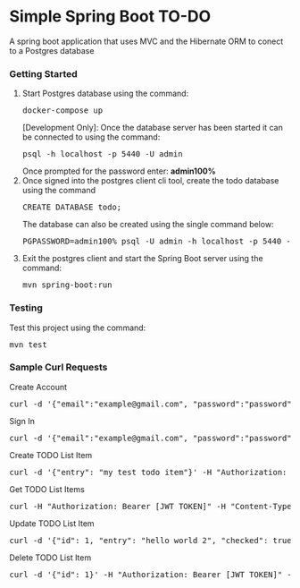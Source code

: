 <h1>Simple Spring Boot TO-DO</h1>

<span>A spring boot application that uses MVC and the Hibernate ORM to conect to a Postgres database</span>

<h3>Getting Started</h3>
<ol>
    <li>
        Start Postgres database using the command:
        <pre>docker-compose up</pre>
        <span>[Development Only]: Once the database server has been started it can be connected to using the command:</span>
        <pre>psql -h localhost -p 5440 -U admin</pre>
        Once prompted for the password enter: <b>admin100%</b>
    </li>
    <li>
        Once signed into the postgres client cli tool, create the todo database using the command
        <pre>CREATE DATABASE todo;</pre>
        The database can also be created using the single command below:
        <pre>PGPASSWORD=admin100% psql -U admin -h localhost -p 5440 -c 'create database todo;'</pre>
    </li>
    <li>
        Exit the postgres client and start the Spring Boot server using the command:
        <pre>mvn spring-boot:run</pre>
    </li>
</ol>

<h3>Testing</h3>
<span>Test this project using the command:</span>
<pre>mvn test</pre>

<h3>Sample Curl Requests</h3>
<span>Create Account</span>
<pre>curl -d '{"email":"example@gmail.com", "password":"password"}' -H "Content-Type: application/json" -X POST http://localhost:8080/api/v1/auth/register</pre>
<span>Sign In</span>
<pre>curl -d '{"email":"example@gmail.com", "password":"password"}' -H "Content-Type: application/json" -X POST http://localhost:8080/api/v1/auth/login</pre>
<span>Create TODO List Item</span>
<pre>curl -d '{"entry": "my test todo item"}' -H "Authorization: Bearer [JWT TOKEN]" -H "Content-Type: application/json" -X POST 'http://localhost:8080/api/v1/list'</pre>
<span>Get TODO List Items</span>
<pre>curl -H "Authorization: Bearer [JWT TOKEN]" -H "Content-Type: application/json" -X GET 'http://localhost:8080/api/v1/list?filter=&offset=0&limit=40'</pre>
<span>Update TODO List Item</span>
<pre>curl -d '{"id": 1, "entry": "hello world 2", "checked": true}' -H "Authorization: Bearer [JWT TOKEN]" -H "Content-Type: application/json" -X PUT 'http://localhost:8080/api/v1/list'</pre>
<span>Delete TODO List Item</span>
<pre>curl -d '{"id": 1}' -H "Authorization: Bearer [JWT TOKEN]" -H "Content-Type: application/json" -X DELETE 'http://localhost:8080/api/v1/list'</pre>
